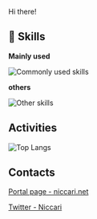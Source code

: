 Hi there!

## 🌱 Skills
**Mainly used**

![Commonly used skills](https://skillicons.dev/icons?i=gcp,firebase,ts,next,vercel,vite,redux,py,fastapi,docker,androidstudio,swift,vim,githubactions,idea)

**others**

![Other skills](https://skillicons.dev/icons?i=pytorch,tensorflow,kotlin,webpack,arduino,cpp,cs,aws,azure,flutter,flask,linux,styledcomponents,vscode,rust)

## Activities
![Top Langs](https://github-readme-stats-niccari.vercel.app/api/top-langs/?username=niccari&theme=tokyonight)

## Contacts
[Portal page - niccari.net](https://niccari.net)

[Twitter - Niccari](https://twitter.com/niccari1)
